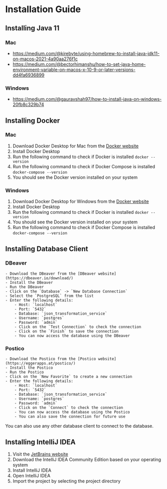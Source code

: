 # Installation Guide

## Installing Java 11

### Mac
- https://medium.com/@kirebyte/using-homebrew-to-install-java-jdk11-on-macos-2021-4a90aa276f1c
- https://medium.com/@bectorhimanshu/how-to-set-java-home-environment-variable-on-macos-x-10-9-or-later-versions-dd4fa6936899

### Windows
- https://medium.com/@gauravshah97/how-to-install-java-on-windows-20fb8c329b74


## Installing Docker

### Mac
1. Download Docker Desktop for Mac from the [Docker website](https://docs.docker.com/desktop/install/mac-install/)
2. Install Docker Desktop
3. Run the following command to check if Docker is installed
   ```docker --version```
4. Run the following command to check if Docker Compose is installed
   ```docker-compose --version```
5. You should see the Docker version installed on your system

### Windows
1. Download Docker Desktop for Windows from the [Docker website](https://docs.docker.com/desktop/install/windows-install/)
2. Install Docker Desktop
3. Run the following command to check if Docker is installed
   ```docker --version```
4. You should see the Docker version installed on your system
5. Run the following command to check if Docker Compose is installed
   ```docker-compose --version```

## Installing Database Client

### DBeaver
    - Download the DBeaver from the [DBeaver website](https://dbeaver.io/download/)
    - Install the DBeaver
    - Run the DBeaver
    - Click on the `Database` -> `New Database Connection`
    - Select the `PostgreSQL` from the list
    - Enter the following details:
        - Host: `localhost`
        - Port: `5432`
        - Database: `json_transformation_service`
        - Username: `postgres`
        - Password: `admin`
        - Click on the `Test Connection` to check the connection
        - Click on the `Finish` to save the connection
        - You can now access the database using the DBeaver

### Postico
    - Download the Postico from the [Postico website](https://eggerapps.at/postico/)
    - Install the Postico
    - Run the Postico
    - Click on the `New Favorite` to create a new connection
    - Enter the following details:
        - Host: `localhost`
        - Port: `5432`
        - Database: `json_transformation_service`
        - Username: `postgres`
        - Password: `admin`
        - Click on the `Connect` to check the connection
        - You can now access the database using the Postico
        - You can also save the connection for future use

You can also use any other database client to connect to the database.

## Installing IntelliJ IDEA

1. Visit the [JetBrains website](https://www.jetbrains.com/idea/download/other.html) 
2. Download the IntelliJ IDEA Community Edition based on your operating system
3. Install IntelliJ IDEA
4. Open IntelliJ IDEA
5. Import the project by selecting the project directory